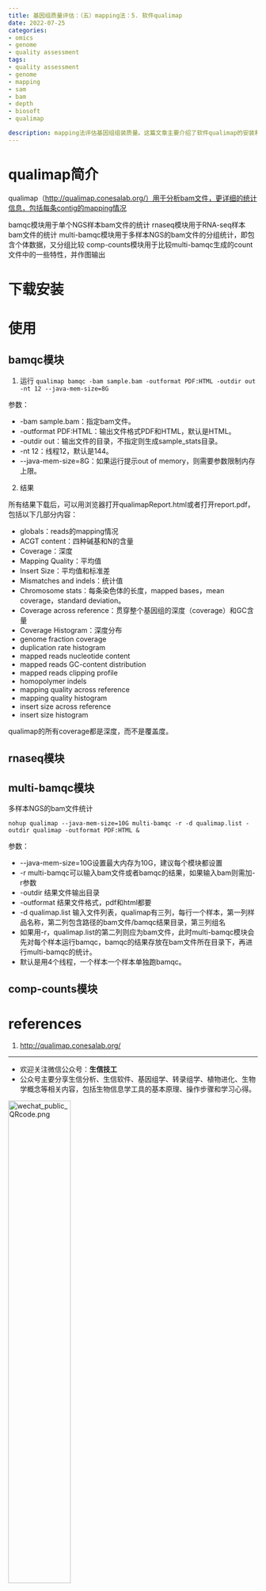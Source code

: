 ```yaml
---
title: 基因组质量评估：（五）mapping法：5. 软件qualimap
date: 2022-07-25
categories:
- omics
- genome
- quality assessment
tags:
- quality assessment
- genome
- mapping
- sam
- bam
- depth
- biosoft
- qualimap

description: mapping法评估基因组组装质量。这篇文章主要介绍了软件qualimap的安装和使用。
---
```


<div align="middle"><music URL></div>


# qualimap简介
qualimap（http://qualimap.conesalab.org/）用于分析bam文件，更详细的统计信息，包括每条contig的mapping情况



bamqc模块用于单个NGS样本bam文件的统计
rnaseq模块用于RNA-seq样本bam文件的统计
multi-bamqc模块用于多样本NGS的bam文件的分组统计，即包含个体数据，又分组比较
comp-counts模块用于比较multi-bamqc生成的count文件中的一些特性，并作图输出

# 下载安装


# 使用
## bamqc模块
1. 运行
`qualimap bamqc -bam sample.bam -outformat PDF:HTML -outdir out -nt 12 --java-mem-size=8G`

参数：
- -bam sample.bam：指定bam文件。
- -outformat PDF:HTML：输出文件格式PDF和HTML，默认是HTML。
- -outdir out：输出文件的目录，不指定则生成sample_stats目录。
- -nt 12：线程12，默认是144。
- --java-mem-size=8G：如果运行提示out of memory，则需要参数限制内存上限。

2. 结果

所有结果下载后，可以用浏览器打开qualimapReport.html或者打开report.pdf，包括以下几部分内容：

- globals：reads的mapping情况
- ACGT content：四种碱基和N的含量
- Coverage：深度
- Mapping Quality：平均值
- Insert Size：平均值和标准差
- Mismatches and indels：统计值
- Chromosome stats：每条染色体的长度，mapped bases，mean coverage，standard deviation。
- Coverage across reference：贯穿整个基因组的深度（coverage）和GC含量
- Coverage Histogram：深度分布
- genome fraction coverage
- duplication rate histogram
- mapped reads nucleotide content
- mapped reads GC-content distribution
- mapped reads clipping profile
- homopolymer indels
- mapping quality across reference
- mapping quality histogram
- insert size across reference
- insert size histogram

qualimap的所有coverage都是深度，而不是覆盖度。

## rnaseq模块


## multi-bamqc模块

多样本NGS的bam文件统计


`nohup qualimap --java-mem-size=10G multi-bamqc -r -d qualimap.list -outdir qualimap -outformat PDF:HTML &`

参数：
- --java-mem-size=10G设置最大内存为10G，建议每个模块都设置
- -r multi-bamqc可以输入bam文件或者bamqc的结果，如果输入bam则需加-r参数
- -outdir 结果文件输出目录
- -outformat 结果文件格式，pdf和html都要
- -d qualimap.list 输入文件列表，qualimap有三列，每行一个样本，第一列样品名称，第二列包含路径的bam文件/bamqc结果目录，第三列组名
- 如果用-r，qualimap.list的第二列则应为bam文件，此时multi-bamqc模块会先对每个样本运行bamqc，bamqc的结果存放在bam文件所在目录下，再进行multi-bamqc的统计。
- 默认是用4个线程，一个样本一个样本单独跑bamqc。

## comp-counts模块


# references
1. http://qualimap.conesalab.org/

-------

- 欢迎关注微信公众号：**生信技工**
- 公众号主要分享生信分析、生信软件、基因组学、转录组学、植物进化、生物学概念等相关内容，包括生物信息学工具的基本原理、操作步骤和学习心得。

<img src="https://github.com/yanzhongsino/yanzhongsino.github.io/blob/hexo/source/wechat/Wechat_public_qrcode.jpg?raw=true" width=50% title="wechat_public_QRcode.png" align=center/>